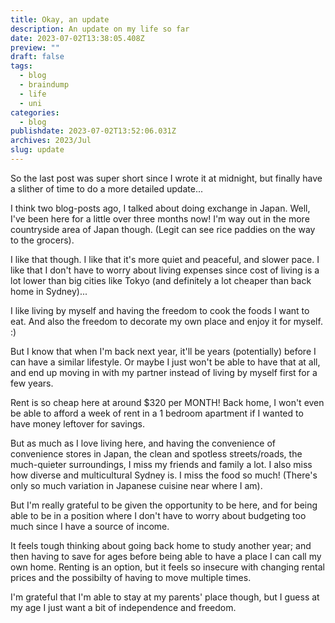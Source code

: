 ```yaml
---
title: Okay, an update
description: An update on my life so far
date: 2023-07-02T13:38:05.408Z
preview: ""
draft: false
tags:
  - blog
  - braindump
  - life
  - uni
categories:
  - blog
publishdate: 2023-07-02T13:52:06.031Z
archives: 2023/Jul
slug: update
---
```


So the last post was super short since I wrote it at midnight, but finally have a slither of time to do a more detailed update...

I think two blog-posts ago, I talked about doing exchange in Japan.
Well, I've been here for a little over three months now! I'm way out in the more countryside area of Japan though. (Legit can see rice paddies on the way to the grocers).

I like that though. I like that it's more quiet and peaceful, and slower pace. I like that I don't have to worry about living expenses since cost of living is a lot lower than big cities like Tokyo (and definitely a lot cheaper than back home in Sydney)...

I like living by myself and having the freedom to cook the foods I want to eat. And also the freedom to decorate my own place and enjoy it for myself. :)

<!--more-->

But I know that when I'm back next year, it'll be years (potentially) before I can have a similar lifestyle. Or maybe I just won't be able to have that at all, and end up moving in with my partner instead of living by myself first for a few years.

Rent is so cheap here at around $320 per MONTH! Back home, I won't even be able to afford a week of rent in a 1 bedroom apartment if I wanted to have money leftover for savings.

But as much as I love living here, and having the convenience of convenience stores in Japan, the clean and spotless streets/roads, the much-quieter surroundings, I miss my friends and family a lot. I also miss how diverse and multicultural Sydney is. I miss the food so much! (There's only so much variation in Japanese cuisine near where I am).

But I'm really grateful to be given the opportunity to be here, and for being able to be in a position where I don't have to worry about budgeting too much since I have a source of income.

It feels tough thinking about going back home to study another year; and then having to save for ages before being able to have a place I can call my own home. Renting is an option, but it feels so insecure with changing rental prices and the possibilty of having to move multiple times.

I'm grateful that I'm able to stay at my parents' place though, but I guess at my age I just want a bit of independence and freedom.